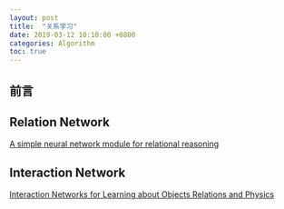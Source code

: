 ```yaml
---
layout: post
title:  "关系学习"
date: 2019-03-12 10:10:00 +0800
categories: Algorithm
toc: true
---
```


## 前言

## Relation Network 

[A simple neural network module for relational reasoning](https://arxiv.org/pdf/1706.01427.pdf)

## Interaction Network

[Interaction Networks for Learning about Objects Relations and Physics](https://arxiv.org/pdf/1612.00222.pdf)